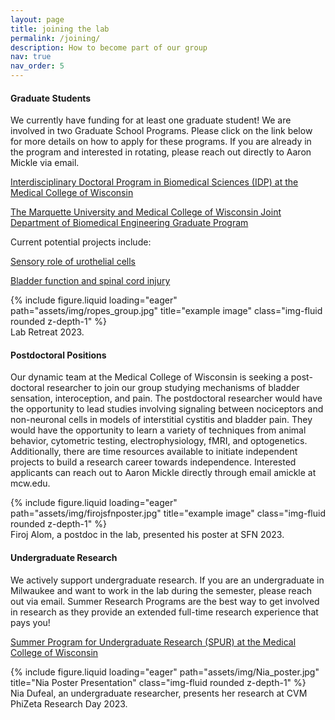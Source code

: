 ```yaml
---
layout: page
title: joining the lab
permalink: /joining/
description: How to become part of our group
nav: true
nav_order: 5
---
```

 
#### Graduate Students

We currently have funding for at least one graduate student!
We are involved in two Graduate School Programs. Please click on the link below for more details on how to apply for these programs. If you are already in the program and interested in rotating, please reach out directly to Aaron Mickle via email. 

[Interdisciplinary Doctoral Program in Biomedical Sciences (IDP) at the Medical College of Wisconsin]( https://www.mcw.edu/education/graduate-school/graduate-school-programs/Biomedical-sciences-phd)

[The Marquette University and Medical College of Wisconsin Joint Department of Biomedical Engineering Graduate Program](https://mcw.marquette.edu/biomedical-engineering/graduate-studies/index.php) 

Current potential projects include:

[Sensory role of urothelial cells](https://aamickle.github.io/MickleLab/projects/Uro-to-sensory/)

[Bladder function and spinal cord injury](https://aamickle.github.io/MickleLab/projects/SCI_project/) 

<div class="row">
    <div class="col-sm mt-3 mt-md-0">
        {% include figure.liquid loading="eager" path="assets/img/ropes_group.jpg" title="example image" class="img-fluid rounded z-depth-1" %}
    </div>
</div>
<div class="caption">
    Lab Retreat 2023.
</div>

#### Postdoctoral Positions	

Our dynamic team at the Medical College of Wisconsin is seeking a post-doctoral researcher to join our group studying mechanisms of bladder sensation, interoception, and pain. The postdoctoral researcher would have the opportunity to lead studies involving signaling between nociceptors and non-neuronal cells in models of interstitial cystitis and bladder pain. They would have the opportunity to learn a variety of techniques from animal behavior, cytometric testing, electrophysiology, fMRI, and optogenetics. Additionally, there are time resources available to initiate independent projects to build a research career towards independence. Interested applicants can reach out to Aaron Mickle directly through email amickle at mcw.edu.

<div class="row">
    <div class="col-sm mt-3 mt-md-0">
        {% include figure.liquid loading="eager" path="assets/img/firojsfnposter.jpg" title="example image" class="img-fluid rounded z-depth-1" %}
    </div>
</div>
<div class="caption">
    Firoj Alom, a postdoc in the lab, presented his poster at SFN 2023.
</div>


#### Undergraduate Research

We actively support undergraduate research. If you are an undergraduate in Milwaukee and want to work in the lab during the semester, please reach out via email. 
Summer Research Programs are the best way to get involved in research as they provide an extended full-time research experience that pays you! 

[Summer Program for Undergraduate Research (SPUR) at the Medical College of Wisconsin](https://www.mcw.edu/education/graduate-school/prospective-students/summer-program-for-undergraduate-research)

<div class="row">
    <div class="col-sm mt-3 mt-md-0">
        {% include figure.liquid loading="eager" path="assets/img/Nia_poster.jpg" title="Nia Poster Presentation" class="img-fluid rounded z-depth-1" %}
    </div>
</div>
<div class="caption">
   Nia Dufeal, an undergraduate researcher, presents her research at CVM PhiZeta Research Day 2023.
</div>
